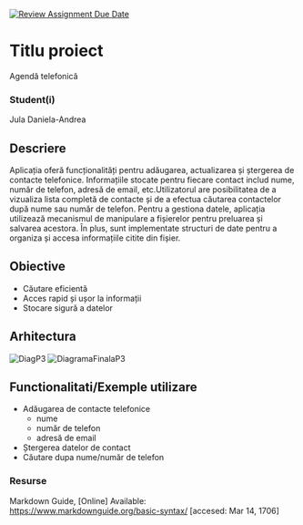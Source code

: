 [![Review Assignment Due Date](https://classroom.github.com/assets/deadline-readme-button-24ddc0f5d75046c5622901739e7c5dd533143b0c8e959d652212380cedb1ea36.svg)](https://classroom.github.com/a/_FtrmUqL)
# Titlu proiect
Agendă telefonică
### Student(i)
Jula Daniela-Andrea

## Descriere
Aplicația oferă funcționalități pentru adăugarea, actualizarea și ștergerea de contacte telefonice. Informațiile stocate pentru fiecare contact includ nume, număr de telefon, adresă de email, etc.Utilizatorul are posibilitatea de a  vizualiza lista completă de contacte și de a efectua căutarea contactelor după nume sau număr de telefon. Pentru a gestiona datele, aplicația utilizează mecanismul de manipulare a fișierelor pentru preluarea și salvarea acestora. În plus, sunt implementate structuri de date pentru a organiza și accesa informațiile citite din fișier.

## Obiective
* Căutare eficientă
* Acces rapid și ușor la informații
* Stocare sigură a datelor
   
## Arhitectura


![DiagP3](https://github.com/Programare-III-2023-2024/p3-proiect-sg2-danielajula210/assets/146958834/77a9edd8-2f08-4a9d-80c7-bcd684b2b903)
![DiagramaFinalaP3](https://github.com/Programare-III-2023-2024/p3-proiect-sg2-danielajula210/assets/146958834/9f1d265b-d0a6-4223-8696-27d4633a799f)




## Functionalitati/Exemple utilizare
* Adăugarea de contacte telefonice
    - nume
    - număr de telefon
    - adresă de email
* Ștergerea datelor de contact
* Căutare dupa nume/număr de telefon



### Resurse
Markdown Guide, [Online] Available: https://www.markdownguide.org/basic-syntax/ [accesed: Mar 14, 1706]
